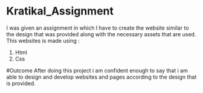 # Kratikal_Assignment
I was given an assignment in which I have to create the website similar to the design that was provided along with the necessary assets that are used. 
This websites is made using :
1. Html
2. Css

#Outcome 
After doing this project i am confident enough to say that i am able to design and develop websites and pages according to the design that is provided. 
